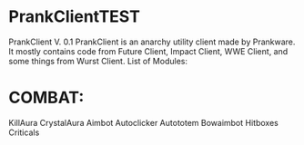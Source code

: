 # PrankClientTEST
PrankClient V. 0.1
PrankClient is an anarchy utility client made by Prankware. It mostly contains code from Future Client, Impact Client, WWE Client, and some things from Wurst Client. 
List of Modules:
# COMBAT:
KillAura
CrystalAura
Aimbot
Autoclicker
Autototem
Bowaimbot
Hitboxes
Criticals

